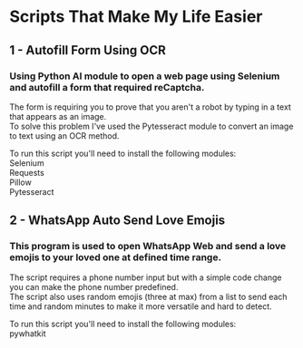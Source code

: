 # Scripts That Make My Life Easier
## 1 - Autofill Form Using OCR
### Using Python AI module to open a web page using Selenium and autofill a form that required reCaptcha.
The form is requiring you to prove that you aren't a robot by typing in a text that appears as an image. <br />
To solve this problem I've used the Pytesseract module to convert an image to text using an OCR method.

To run this script you'll need to install the following modules: <br />
Selenium <br />
Requests <br />
Pillow <br />
Pytesseract <br />

## 2 - WhatsApp Auto Send Love Emojis
### This program is used to open WhatsApp Web and send a love emojis to your loved one at defined time range.
The script requires a phone number input but with a simple code change you can make the phone number predefined. <br />
The script also uses random emojis (three at max) from a list to send each time and random minutes to make it more versatile and hard to detect.

To run this script you'll need to install the following modules: <br />
pywhatkit
